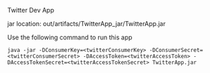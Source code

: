 Twitter Dev App

jar location: out/artifacts/TwitterApp_jar/TwitterApp.jar

Use the following command to run this app

`java -jar -DConsumerKey=<twitterConsumerKey> -DConsumerSecret=<twitterConsumerSecret> -DAccessToken=<twitterAccessToken> -DAccessTokenSecret=<twitterAccessTokenSecret> TwitterApp.jar 
`
